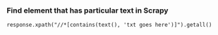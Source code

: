 ### Find element that has particular text in Scrapy

`response.xpath("//*[contains(text(), 'txt goes here')]").getall()`